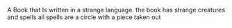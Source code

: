 A Book that Is written in a strange language.
the book has strange creatures and spells
all spells are a circle with a piece taken out